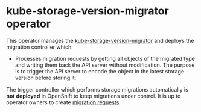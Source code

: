 # kube-storage-version-migrator operator

This operator manages the [kube-storage-version-migrator][migrator] and deploys the migration controller which:

* Processes migration requests by getting all objects of the migrated type and writing them back the API server without modification.  The purpose is to trigger the API server to encode the object in the latest storage version before storing it.

The trigger controller which performs storage migrations automatically is **not deployed** in OpenShift to keep migrations under control. It is up to operator owners to create [migration requests][].

[migrator]: https://github.com/openshift/kubernetes-kube-storage-version-migrator
[migration requests]:https://github.com/kubernetes-sigs/kube-storage-version-migrator/blob/60dee538334c2366994c2323c0db5db8ab4d2838/pkg/apis/migration/v1alpha1/types.go#L30

